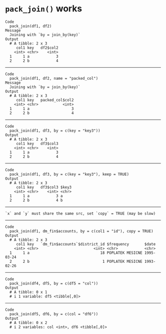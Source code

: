 # `pack_join()` works

    Code
      pack_join(df1, df2)
    Message
      Joining with `by = join_by(key)`
    Output
      # A tibble: 2 x 3
         col1 key   df2$col2
        <int> <chr>    <int>
      1     1 a            3
      2     2 b            4

---

    Code
      pack_join(df1, df2, name = "packed_col")
    Message
      Joining with `by = join_by(key)`
    Output
      # A tibble: 2 x 3
         col1 key   packed_col$col2
        <int> <chr>           <int>
      1     1 a                   3
      2     2 b                   4

---

    Code
      pack_join(df1, df3, by = c(key = "key3"))
    Output
      # A tibble: 2 x 3
         col1 key   df3$col3
        <int> <chr>    <int>
      1     1 a            3
      2     2 b            4

---

    Code
      pack_join(df1, df3, by = c(key = "key3"), keep = TRUE)
    Output
      # A tibble: 2 x 3
         col1 key   df3$col3 $key3
        <int> <chr>    <int> <chr>
      1     1 a            3 a    
      2     2 b            4 b    

---

    `x` and `y` must share the same src, set `copy` = TRUE (may be slow)

---

    Code
      pack_join(df1, dm_fin$accounts, by = c(col1 = "id"), copy = TRUE)
    Output
      # A tibble: 2 x 3
         col1 key   `dm_fin$accounts`$district_id $frequency       $date     
        <int> <chr>                         <int> <chr>            <chr>     
      1     1 a                                18 POPLATEK MESICNE 1995-03-24
      2     2 b                                 1 POPLATEK MESICNE 1993-02-26

---

    Code
      pack_join(df4, df5, by = c(df5 = "col"))
    Output
      # A tibble: 0 x 1
      # i 1 variable: df5 <tibble[,0]>

---

    Code
      pack_join(df5, df6, by = c(col = "df6"))
    Output
      # A tibble: 0 x 2
      # i 2 variables: col <int>, df6 <tibble[,0]>


